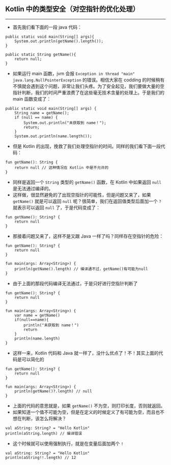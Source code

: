 ## Kotlin 中的类型安全（对空指针的优化处理）

---

+ 首先我们看下面的一段 java 代码：

```
public static void main(String[] args){
    System.out.println(getName().length());
}

public static String getName(){
    return null;
}
```

+ 如果运行 main 函数，jvm 会报 `Exception in thread "main" java.lang.NullPointerException` 的错误。相信大家在 codding 的时候稍有不慎就会遇到这个问题，非常让我们头疼。为了安全起见，我们要做大量的空指针判断，我们的时间严重浪费了在这些毫无技术含量的处理上。于是我们的 main 函数变成了：

```
public static void main(String[] args) {
    String name = getName();
    if (null == name) {
        System.out.println("未获取到 name！");
        return;
    }
    System.out.println(name.length());
```

+ 但是 Kotlin 的出现，挽救了我们处理空指针的时间。同样的我们看下面一段代码：

```
fun getName(): String {
    return null // 这种情况在 Kotlin 中是不允许的
}
```

+ 同样是返回一个 `String` 类型的 `getName()` 函数，在 Kotlin 中如果返回 `null` 是无法通过编译的。
+ 这样做，很显然避免的了出现空指针的可能性，但是问题又来了，如果 `getName()` 就是可以返回 `null` 呢？很简单，我们在返回值类型后面加一个 `?` 就表示可以返回 `null` 了，于是代码变成了：

```
fun getName(): String? {
    return null
}
```

+ 那接着问题又来了，这样不是又跟 Java 一样了吗？同样存在空指针的危险：

```
fun getName(): String? {
    return null
}

fun main(args: Array<String>) {
    println(getName().length) // 编译通不过，getName()有可能为null
}
```

+ 由于上面的那段代码编译无法通过，于是只好进行空指针判断了

```
fun getName(): String? {
    return null
}

fun main(args: Array<String>) {
    var name = getName()
    if(null==name){
        println("未获取到 name！")
        return
    }
    println(name.length)
}
```

+ 这样一来，Kotlin 代码和 Java 就一样了，没什么优点了！不！其实上面的代码是可以简化的

```
fun getName(): String? {
    return null
}

fun main(args: Array<String>) {
    println(getName()?.length) // null
}
```

+ 上面的代码的意思就是，如果 `getName()` 不为空，则打印长度，否则就返回。
+ 如果知道一个值不可能为空，但是在定义的时候定义了有可能为空，而且也不想在判断，该怎么将解决？

```
val aString: String? = "Hello Kotlin"
println(aString.length) // 编译错误
```

+ 这个时候就可以使用强制执行，就是在变量后面加两个 `!`

```
val aString: String? = "Hello Kotlin"
println(aString!!.length) // 12
```
